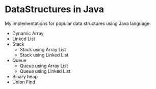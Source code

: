 # DataStructures in Java
My implementations for popular data structures using Java language.
* Dynamic Array
* Linked List
* Stack
  * Stack using Array List
  * Stack using Linked List  
* Queue
  * Queue using Array List
  * Queue using Linked List  
* Binary heap
* Union Find
